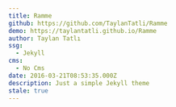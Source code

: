 ```yaml
---
title: Ramme
github: https://github.com/TaylanTatli/Ramme
demo: https://taylantatli.github.io/Ramme
author: Taylan Tatlı
ssg:
  - Jekyll
cms:
  - No Cms
date: 2016-03-21T08:53:35.000Z
description: Just a simple Jekyll theme
stale: true
---
```


